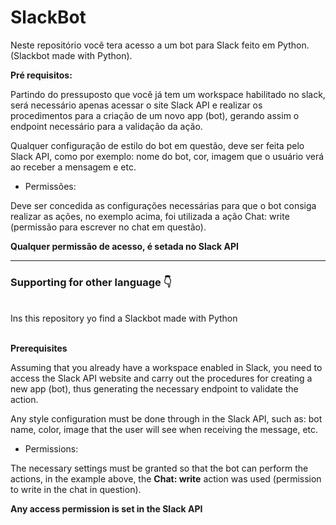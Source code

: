 # SlackBot
Neste repositório você tera acesso a um bot para Slack feito em Python. (Slackbot made with Python).

**Pré requisitos:** 

Partindo do pressuposto que você já tem um workspace habilitado no slack, será necessário apenas acessar o site Slack API e realizar os procedimentos para a criação de um novo app (bot), gerando assim o endpoint necessário para a validação da ação.

Qualquer configuração de estilo do bot em questão, deve ser feita pelo Slack API, como por exemplo: nome do bot, cor, imagem que o usuário verá ao receber a mensagem e etc.

- Permissões:

Deve ser concedida as configurações necessárias para que o bot consiga realizar as ações, no exemplo acima, foi utilizada a ação Chat: write (permissão para escrever no chat em questão). 

**Qualquer permissão de acesso, é setada no Slack API**

---
### Supporting for other language 👇 
<br>
Ins this repository yo find a Slackbot made with Python
<br>
<br> 

**Prerequisites**

Assuming that you already have a workspace enabled in Slack, you need to access the Slack API website and carry out the procedures for creating a new app (bot), thus generating the necessary endpoint to validate the action.

Any style configuration must be done through in the Slack API, such as: bot name, color, image that the user will see when receiving the message, etc.

- Permissions:

The necessary settings must be granted so that the bot can perform the actions, in the example above, the **Chat: write** action was used (permission to write in the chat in question).

**Any access permission is set in the Slack API**

